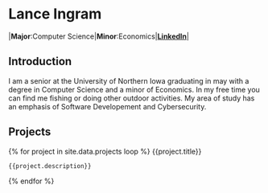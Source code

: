 ---
---
# __Lance Ingram__
|__Major__:Computer Science|__Minor__:Economics|__[LinkedIn](https://www.linkedin.com/in/lance-ing)__| 
## __Introduction__
I am a senior at the University of Northern Iowa graduating in may with a degree in Computer Science and a minor of Economics. In my free time you can find me fishing or doing other outdoor activities. My area of study has an emphasis of Software Developement and Cybersecurity.

## Projects
{% for project in site.data.projects loop %}
	{{project.title}}

	{{project.description}}
{% endfor %}
